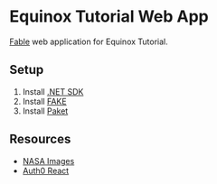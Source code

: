 # Equinox Tutorial Web App
[Fable](https://fable.io) web application for Equinox Tutorial.

## Setup
1. Install [.NET SDK](https://andrewmeier.dev/win-dev#dotnet)
2. Install [FAKE](https://andrewmeier.dev/win-dev#fake)
3. Install [Paket](https://andrewmeier.dev/win-dev#paket)

## Resources
- [NASA Images](https://images.nasa.gov/)
- [Auth0 React](https://auth0.com/docs/quickstart/spa/react)
